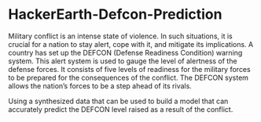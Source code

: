 # HackerEarth-Defcon-Prediction

Military conflict is an intense state of violence. In such situations, it is crucial for a nation to stay alert, cope with it, and mitigate its implications. A country has set up the DEFCON (Defense Readiness Condition) warning system. This alert system is used to gauge the level of alertness of the defense forces. It consists of five levels of readiness for the military forces to be prepared for the consequences of the conflict. The DEFCON system allows the nation’s forces to be a step ahead of its rivals.

Using a synthesized data that can be used to build a model that can accurately predict the DEFCON level raised as a result of the conflict.
